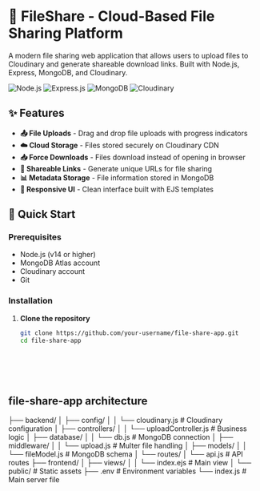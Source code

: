 # 📁 FileShare - Cloud-Based File Sharing Platform

A modern file sharing web application that allows users to upload files to Cloudinary and generate shareable download links. Built with Node.js, Express, MongoDB, and Cloudinary.

![Node.js](https://img.shields.io/badge/Node.js-339933?style=for-the-badge&logo=nodedotjs&logoColor=white)
![Express.js](https://img.shields.io/badge/Express.js-000000?style=for-the-badge&logo=express&logoColor=white)
![MongoDB](https://img.shields.io/badge/MongoDB-47A248?style=for-the-badge&logo=mongodb&logoColor=white)
![Cloudinary](https://img.shields.io/badge/Cloudinary-3448C5?style=for-the-badge&logo=cloudinary&logoColor=white)

## ✨ Features

- **📤 File Uploads** - Drag and drop file uploads with progress indicators
- **☁️ Cloud Storage** - Files stored securely on Cloudinary CDN
- **📥 Force Downloads** - Files download instead of opening in browser
- **🔗 Shareable Links** - Generate unique URLs for file sharing
- **📊 Metadata Storage** - File information stored in MongoDB
- **🎨 Responsive UI** - Clean interface built with EJS templates

## 🚀 Quick Start

### Prerequisites
- Node.js (v14 or higher)
- MongoDB Atlas account
- Cloudinary account
- Git

### Installation

1. **Clone the repository**
   ```bash
   git clone https://github.com/your-username/file-share-app.git
   cd file-share-app




 

## file-share-app architecture
├── backend/
│   ├── config/
│   │   └── cloudinary.js      # Cloudinary configuration
│   ├── controllers/
│   │   └── uploadController.js # Business logic
│   ├── database/
│   │   └── db.js              # MongoDB connection
│   ├── middleware/
│   │   └── upload.js          # Multer file handling
│   ├── models/
│   │   └── fileModel.js       # MongoDB schema
│   └── routes/
│       └── api.js             # API routes
├── frontend/
│   ├── views/
│   │   └── index.ejs          # Main view
│   └── public/                # Static assets
├── .env                       # Environment variables
└── index.js                   # Main server file



